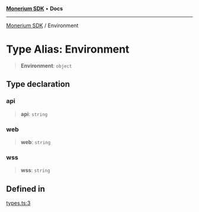 [**Monerium SDK**](../README.md) • **Docs**

---

[Monerium SDK](../README.md) / Environment

# Type Alias: Environment

> **Environment**: `object`

## Type declaration

### api

> **api**: `string`

### web

> **web**: `string`

### wss

> **wss**: `string`

## Defined in

[types.ts:3](https://github.com/monerium/js-monorepo/blob/6fd0ad80ad4e8d991580cbeedf4372ce7e758e51/packages/sdk/src/types.ts#L3)
